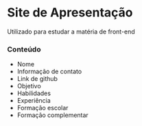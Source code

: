 # Site de Apresentação

Utilizado para estudar a matéria de front-end

### Conteúdo

 - Nome
 - Informação de contato
 - Link de github
 - Objetivo
 - Habilidades
 - Experiência
 - Formação escolar
 - Formação complementar
